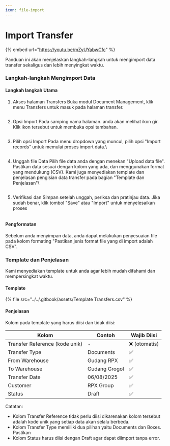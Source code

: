 ```yaml
---
icon: file-import
---
```


# Import Transfer

{% embed url="https://youtu.be/mZyUYabwCfc" %}

Panduan ini akan menjelaskan langkah-langkah untuk mengimport data transfer sekaligus dan lebih menyingkat waktu.

### Langkah-langkah Mengimport Data <a href="#langkah-langkah-mengimport-data" id="langkah-langkah-mengimport-data"></a>

#### Langkah langkah Utama <a href="#langkah-langkah-utama" id="langkah-langkah-utama"></a>

1.  Akses halaman Transfers Buka modul Document Management, klik menu Transfers untuk masuk pada halaman transfer.

    <figure><img src="https://document-management-system-1.gitbook.io/document-management-system/~gitbook/image?url=https%3A%2F%2F1011768869-files.gitbook.io%2F%7E%2Ffiles%2Fv0%2Fb%2Fgitbook-x-prod.appspot.com%2Fo%2Fspaces%252FLEturytqtHGPsYdglHaB%252Fuploads%252Fi9fnAiMXILiKvFGXVmWm%252Fimage.png%3Falt%3Dmedia%26token%3D1a83662c-c93c-4f8d-914f-3d9b5dff5687&#x26;width=768&#x26;dpr=4&#x26;quality=100&#x26;sign=b00f7ff3&#x26;sv=2" alt=""><figcaption></figcaption></figure>
2.  Opsi Import Pada samping nama halaman. anda akan melihat ikon gir. Klik ikon tersebut untuk membuka opsi tambahan.

    <figure><img src="https://document-management-system-1.gitbook.io/document-management-system/~gitbook/image?url=https%3A%2F%2F1011768869-files.gitbook.io%2F%7E%2Ffiles%2Fv0%2Fb%2Fgitbook-x-prod.appspot.com%2Fo%2Fspaces%252FLEturytqtHGPsYdglHaB%252Fuploads%252FkaIArmQQDOWkgf9yZWIG%252FDesain%2520tanpa%2520judul%2520%2812%29.png%3Falt%3Dmedia%26token%3D82c71b95-080f-4c71-9f0e-ea4576651fa8&#x26;width=768&#x26;dpr=4&#x26;quality=100&#x26;sign=6ec73b2d&#x26;sv=2" alt=""><figcaption></figcaption></figure>
3.  Pilih opsi Import Pada menu dropdown yang muncul, pilih opsi "Import records" untuk memulai proses import data.\


    <figure><img src="https://document-management-system-1.gitbook.io/document-management-system/~gitbook/image?url=https%3A%2F%2F1011768869-files.gitbook.io%2F%7E%2Ffiles%2Fv0%2Fb%2Fgitbook-x-prod.appspot.com%2Fo%2Fspaces%252FLEturytqtHGPsYdglHaB%252Fuploads%252FpR6G77ndBuVRr8yCXJm8%252FDesain%2520tanpa%2520judul%2520%2813%29.png%3Falt%3Dmedia%26token%3Dcba9d799-843d-4468-904f-9f614e30d3c3&#x26;width=768&#x26;dpr=4&#x26;quality=100&#x26;sign=c3fba1e1&#x26;sv=2" alt=""><figcaption></figcaption></figure>
4.  Unggah file Data Pilih file data anda dengan menekan "Upload data file". Pastikan data sesuai dengan kolom yang ada, dan menggunakan format yang mendukung (CSV). Kami juga menyediakan template dan penjelasan pengisian data transfer pada bagian "Template dan Penjelasan"\


    <figure><img src="https://document-management-system-1.gitbook.io/document-management-system/~gitbook/image?url=https%3A%2F%2F1011768869-files.gitbook.io%2F%7E%2Ffiles%2Fv0%2Fb%2Fgitbook-x-prod.appspot.com%2Fo%2Fspaces%252FLEturytqtHGPsYdglHaB%252Fuploads%252FVcm8BJFSoMXHEW4CV9DT%252Fimage.png%3Falt%3Dmedia%26token%3D73ef6115-f662-479e-9a75-1a0809132979&#x26;width=768&#x26;dpr=4&#x26;quality=100&#x26;sign=5006a9e4&#x26;sv=2" alt=""><figcaption></figcaption></figure>
5.  Verifikasi dan Simpan setelah unggah, periksa dan pratinjau data. Jika sudah benar, klik tombol "Save" atau "Import" untuk menyelesaikan proses

    <figure><img src="https://document-management-system-1.gitbook.io/document-management-system/~gitbook/image?url=https%3A%2F%2F1011768869-files.gitbook.io%2F%7E%2Ffiles%2Fv0%2Fb%2Fgitbook-x-prod.appspot.com%2Fo%2Fspaces%252FLEturytqtHGPsYdglHaB%252Fuploads%252FRiGUTeojsQDdZxgT9PGJ%252FDesain%2520tanpa%2520judul%2520%2814%29.png%3Falt%3Dmedia%26token%3D8755a1c0-e99f-4f27-b7eb-76bb80f0968e&#x26;width=768&#x26;dpr=4&#x26;quality=100&#x26;sign=15fb8661&#x26;sv=2" alt=""><figcaption></figcaption></figure>

#### Pengformatan <a href="#pengformatan" id="pengformatan"></a>

Sebelum anda menyimpan data, anda dapat melakukan penyesuaian file pada kolom formating "Pastikan jenis format file yang di import adalah CSV".

### Template dan Penjelasan <a href="#template-dan-penjelasan" id="template-dan-penjelasan"></a>

Kami menyediakan template untuk anda agar lebih mudah difahami dan mempersingkat waktu.

#### Template <a href="#template" id="template"></a>

{% file src="../../.gitbook/assets/Template Transfers.csv" %}

#### Penjelasan <a href="#penjelasan" id="penjelasan"></a>

Kolom pada template yang harus diisi dan tidak diisi:

| **Kolom**                      | **Contoh**    | **Wajib Diisi** |
| ------------------------------ | ------------- | --------------- |
| Transfer Reference (kode unik) | -             | ❌ (otomatis)    |
| Transfer Type                  | Documents     | ✅               |
| From Warehouse                 | Gudang RPX    | ✅               |
| To Warehouse                   | Gudang Grogol | ✅               |
| Transfer Date                  | 06/08/2025    | ✅               |
| Customer                       | RPX Group     | ✅               |
| Status                         | Draft         | ✅               |

Catatan:

* Kolom Transfer Reference tidak perlu diisi dikarenakan kolom tersebut adalah kode unik yang setiap data akan selalu berbeda.
* Kolom Transfer Type memiiliki dua pilihan yaitu Documents dan Boxes. Pastikan
* Kolom Status harus diisi dengan Draft agar dapat diimport tanpa error.

[\
](https://document-management-system-1.gitbook.io/document-management-system/panduan-penggunaan-modul/export-and-import-data-modul/import-dokumen)
